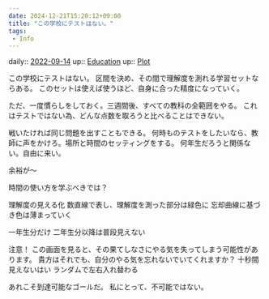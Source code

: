 ```yaml
---
date: 2024-12-21T15:20:12+09:00
title: "この学校にテストはない。"
tags:
 - Info
---
```


daily:: [2022-09-14](Daily_Note/2022-09-14.md)
up:: [Education](../Teino/Bar/Novel/Topics/Education.md)
up:: [Plot](../Teino/Bar/Novel/Chaos/Plot.md)

この学校にテストはない。
区間を決め、その間で理解度を測れる学習セットならある。
このセットは使えば使うほど、自身に合った精度になっていく。

ただ、一度慣らしをしておく。三週間後、すべての教科の全範囲をやる。
これはテストではない為、どんな点数を取ろうと比べることはできない。

戦いたければ同じ問題を出すこともできる。
何時ものテストをしたいなら、教師に声をかけろ。場所と時間のセッティングをする。
何年生だろうと関係ない。自由に来い。


余裕が〜

時間の使い方を学ぶべきでは？


理解度の見える化
数直線で表し、理解度を測った部分は緑色に
忘却曲線に基づき色は薄まっていく

一年生分だけ
二年生分以降は普段見えない

注意！
この画面を見ると、その果てしなさにやる気を失ってしまう可能性があります。
貴方はそれでも、自分のやる気を忘れないでいてくれますか？
十秒間見えないはい
ランダムで左右入れ替わる

あれこそ到達可能なゴールだ。
私にとって、不可能ではない。
